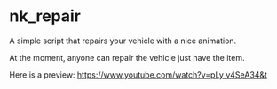 # nk_repair
A simple script that repairs your vehicle with a nice animation.

At the moment, anyone can repair the vehicle just have the item.


Here is a preview:
https://www.youtube.com/watch?v=pLy_v4SeA34&t
